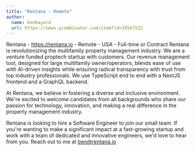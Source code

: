 ```yaml
---
title: "Rentana : Remote"
author:
  name: benbayard
  url: https://news.ycombinator.com/item?id=39567522
---
```

Rentana - <a href="https:&#x2F;&#x2F;rentana.io" rel="nofollow">https:&#x2F;&#x2F;rentana.io</a> - Remote - USA - Full-time or Contract
Rentana is revolutionizing the multifamily property management industry. We are a venture funded proptech startup with customers. Our revenue management tool, designed for large multifamily owner&#x2F;operators, blends ease of use with AI-driven insights while ensuring radical transparency with trust from top industry professionals. We use TypeScript end to end with a NextJS frontend and a GraphQL backend.

At Rentana, we believe in fostering a diverse and inclusive environment. We&#x27;re excited to welcome candidates from all backgrounds who share our passion for technology, innovation, and making a real difference in the property management industry.

Rentana is looking to hire a Software Engineer to join our small team. If you&#x27;re wanting to make a significant impact at a fast-growing startup and work with a team of dedicated and innovative engineers, we&#x27;d love to hear from you. Reach out to me at ben@rentana.io
